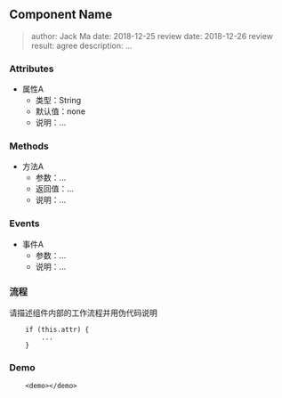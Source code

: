 ## Component Name

> author: Jack Ma
date: 2018-12-25
review date: 2018-12-26
review result: agree
description: ...

### Attributes

+ 属性A
   - 类型：String
   - 默认值：none
   - 说明：...

### Methods

+ 方法A
	- 参数：...
	- 返回值：...
	- 说明：...

### Events

+ 事件A
	- 参数：...
	- 说明：...

### 流程

请描述组件内部的工作流程并用伪代码说明

```
	if (this.attr) {
		...
	}
```

### Demo

```
	<demo></demo>
```
